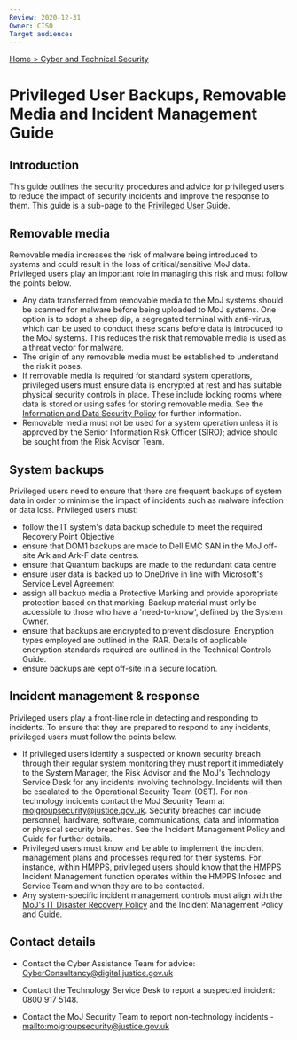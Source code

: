 ```yaml
---
Review: 2020-12-31
Owner: CISO
Target audience:
---
```


[Home > Cyber and Technical Security](../..)

# Privileged User Backups, Removable Media and Incident Management Guide

## Introduction

This guide outlines the security procedures and advice for privileged users to reduce the impact of security incidents and improve the response to them. This guide is a sub-page to the [Privileged User Guide](../privileged-user-guide/).

## Removable media

Removable media increases the risk of malware being introduced to systems and could result in the loss of critical/sensitive MoJ data. Privileged users play an important role in managing this risk and must follow the points below.

- Any data transferred from removable media to the MoJ systems should be scanned for malware before being uploaded to MoJ systems. One option is to adopt a sheep dip, a segregated terminal with anti-virus, which can be used to conduct these scans before data is introduced to the MoJ systems. This reduces the risk that removable media is used as a threat vector for malware.
- The origin of any removable media must be established to understand the risk it poses.
- If removable media is required for standard system operations, privileged users must ensure data is encrypted at rest and has suitable physical security controls in place. These include locking rooms where data is stored or using safes for storing removable media. See the [Information and Data Security Policy](../information-and-data-security-policy/) for further information.
- Removable media must not be used for a system operation unless it is approved by the Senior Information Risk Officer (SIRO); advice should be sought from the Risk Advisor Team.

## System backups

Privileged users need to ensure that there are frequent backups of system data in order to minimise the impact of incidents such as malware infection or data loss. Privileged users must:

- follow the IT system's data backup schedule to meet the required Recovery Point Objective
- ensure that DOM1 backups are made to Dell EMC SAN in the MoJ off-site Ark and Ark-F data centres.
- ensure that Quantum backups are made to the redundant data centre
- ensure user data is backed up to OneDrive in line with Microsoft's Service Level Agreement
- assign all backup media a Protective Marking and provide appropriate protection based on that marking. Backup material must only be accessible to those who have a 'need-to-know', defined by the System Owner.
- ensure that backups are encrypted to prevent disclosure. Encryption types employed are outlined in the IRAR. Details of applicable encryption standards required are outlined in the Technical Controls Guide.
- ensure backups are kept off-site in a secure location.

## Incident management & response

Privileged users play a front-line role in detecting and responding to incidents. To ensure that they are prepared to respond to any incidents, privileged users must follow the points below.

- If privileged users identify a suspected or known security breach through their regular system monitoring they must report it immediately to the System Manager, the Risk Advisor and the MoJ's Technology Service Desk for any incidents involving technology. Incidents will then be escalated to the Operational Security Team (OST). For non-technology incidents contact the MoJ Security Team at [mojgroupsecurity@justice.gov.uk](mailto:mojgroupsecurity@justice.gov.uk). Security breaches can include personnel, hardware, software, communications, data and information or physical security breaches. See the Incident Management Policy and Guide for further details.
- Privileged users must know and be able to implement the incident management plans and processes required for their systems. For instance, within HMPPS, privileged users should know that the HMPPS Incident Management function operates within the HMPPS Infosec and Service Team and when they are to be contacted.
- Any system-specific incident management controls must align with the [MoJ's IT Disaster Recovery Policy](https://intranet.justice.gov.uk/guidance/security/it-computer-security/ict-security-policy-framework/it-disaster-recovery-policy/) and the Incident Management Policy and Guide.

## Contact details

 - Contact the Cyber Assistance Team for advice: [CyberConsultancy@digital.justice.gov.uk](mailto:CyberConsultancy@digital.justice.gov.uk)

 - Contact the Technology Service Desk to report a suspected incident: 0800 917 5148.

 - Contact the MoJ Security Team to report non-technology incidents - [mailto:mojgroupsecurity@justice.gov.uk](mojgroupsecurity@justice.gov.uk)
